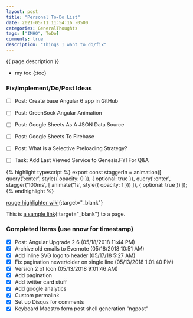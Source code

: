 ```yaml
---
layout: post
title: "Personal To-Do List"
date: 2021-05-11 11:54:16 -0500
categories: GeneralThoughts
tags: ["IMHO", ToDo]
comments: true
description: "Things I want to do/fix"
---  
```

{{ page.description }}  
* my toc
{:toc}  
### Fix/Implement/Do/Post Ideas

- [ ] Post: Create base Angular 6 app in GitHub
- [ ] Post: GreenSock Angular Animation
- [ ] Post: Google Sheets As A JSON Data Source
- [ ] Post: Google Sheets To Firebase
- [ ] Post: What is a Selective Preloading Strategy?
- [ ] Task: Add Last Viewed Service to Genesis.FYI For Q&A



{% highlight typescript %}
export const staggerIn = animation([
  query(':enter', style({ opacity: 0 }), { optional: true }),
  query(':enter', stagger('100ms', [
    animate('1s', style({ opacity: 1 }))
  ]), { optional: true })
]);
{% endhighlight %}

[rouge highlighter wiki](https://github.com/jneen/rouge/wiki/List-of-supported-languages-and-lexers){:target="_blank"}

This is [a sample link](http://rubyforge.org){:target="_blank"} to a page.


### Completed Items (use nnow for timestamp)
- [x] Post: Angular Upgrade 2 6 (05/18/2018 11:44 PM)
- [x] Archive old emails to Evernote (05/18/2018 10:51 AM)
- [x] Add inline SVG logo to header (05/17/18 5:27 AM)
- [x] Fix pagination newer/older on single line (05/13/2018  1:01:40 PM)
- [x] Version 2 of Icon (05/13/2018  9:01:46 AM)
- [x] Add pagination 
- [x] Add twitter card stuff
- [x] Add google analytics
- [x] Custom permalink
- [x] Set up Disqus for comments
- [x] Keyboard Maestro form post shell generation "ngpost"

<!-- 2018-05-10-01-jekyll-site-to-do-list.md -->